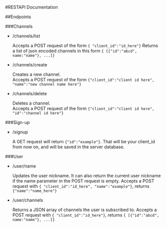 #RESTAPI Documentation  

##Endpoints  


###Channels  

* /channels/list

   Accepts a POST request of the form ```{ "client_id":"id_here"}```
   Returns a list of json encoded channels in this form ```{ [{"id":"abcd", name:"name"}, ...]}```  
  
  
* /channels/create  

   Creates a new channel.   
   Accepts a POST request of the form ```{"client_id":"client id here", "name":"new channel name here"}```  
  
  
* /channels/delete

   Deletes a channel.  
   Accepts a POST request of the form ```{"client_id":"client id here", "id":"channel id here"}```

###Sign-up  

* /signup
   
   A GET request will return ```{"id":"example"}```. That will be your client_id from now on, and will be saved in the server database.


###User

* /user/name

   Updates the user nickname. It can also return the current user nickname if the name parameter in the POST request is empty.
   Accepts a POST request with ```{ "client_id":"id_here", "name":"example"}```, returns ```{"name":"name_here"}```
   
* /user/channels

   Returns a JSON array of channels the user is subscribed to. 
   Accepts a POST request with ```{ "client_id":"id_here"}```, returns ```{ [{"id":"abcd", name:"name"}, ...]}```
   


